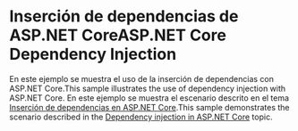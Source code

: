 # <a name="aspnet-core-dependency-injection"></a><span data-ttu-id="79678-101">Inserción de dependencias de ASP.NET Core</span><span class="sxs-lookup"><span data-stu-id="79678-101">ASP.NET Core Dependency Injection</span></span>

<span data-ttu-id="79678-102">En este ejemplo se muestra el uso de la inserción de dependencias con ASP.NET Core.</span><span class="sxs-lookup"><span data-stu-id="79678-102">This sample illustrates the use of dependency injection with ASP.NET Core.</span></span> <span data-ttu-id="79678-103">En este ejemplo se muestra el escenario descrito en el tema [Inserción de dependencias en ASP.NET Core](https://docs.microsoft.com/aspnet/core/fundamentals/dependency-injection).</span><span class="sxs-lookup"><span data-stu-id="79678-103">This sample demonstrates the scenario described in the [Dependency injection in ASP.NET Core](https://docs.microsoft.com/aspnet/core/fundamentals/dependency-injection) topic.</span></span>
